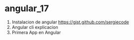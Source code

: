 # angular_17
1. Instalacion de angular
https://gist.github.com/sergiecode
2. Angular cli explicacion
3. Primera App en Angular